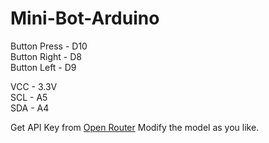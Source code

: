 # Mini-Bot-Arduino
 
Button Press - D10 </br>
Button Right - D8</br>
Button Left - D9</br>

VCC - 3.3V</br>
SCL - A5</br>
SDA - A4</br>

Get API Key from [Open Router](openrouter.ai)
Modify the model as you like.
